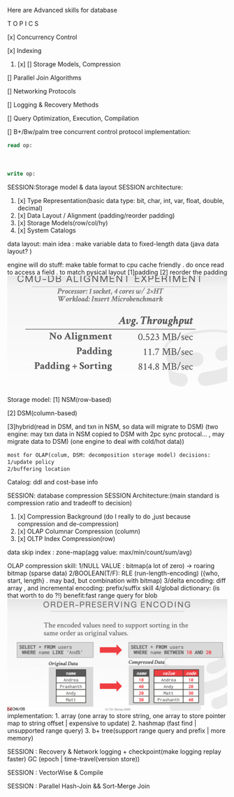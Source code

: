 Here are Advanced skills for database

T O P I C S

[x] Concurrency Control

[x] Indexing

1. [x] [] Storage Models, Compression

[] Parallel Join Algorithms

[] Networking Protocols

[] Logging & Recovery Methods

[] Query Optimization, Execution, Compilation


[] B+/Bw/palm tree concurrent control protocol implementation:
```sql
read op: 
    
    
```

```sql
write op: 
```




SESSION:Storage model & data layout
SESSION architecture:
1. [x] Type Representation(basic data type: bit, char, int, var, float, double, decimal)
2. [x] Data Layout / Alignment (padding/reorder padding)
3. [x] Storage Models(row/col/hy)
4. [x] System Catalogs

data layout:
main idea : make variable data to fixed-length data
(java data layout? )

engine will do stuff:
make table format to cpu cache friendly . do once read to access a field . to match pysical layout
    [1]padding [2] reorder the padding  
 ![img.png](../imgs/img11.png)

Storage model: 
   [1] NSM(row-based)

   [2] DSM(column-based) 
   
   [3]hybrid(read in DSM, and txn in NSM, so data will migrate to DSM)
        (two engine: may txn data in NSM copied to DSM with 2pc sync protocal... , may migrate data to DSM)
        (one engine to deal with cold/hot data)) 

    most for OLAP(colum, DSM: decomposition storage model) decisions:
    1/update policy
    2/buffering location

Catalog: ddl and cost-base info

SESSION: database compression
SESSION Architecture:(main standard is compression ratio and tradeoff to decision)
1.  [x] Compression Background (do I really to do ,just because compression and de-compression)
2.  [x] OLAP Columnar Compression (column)
3.  [x] OLTP Index Compression(row)

data skip
index : zone-map(agg value: max/min/count/sum/avg)

OLAP compression skill:
1/NULL VALUE : bitmap(a lot of zero) -> roaring bitmap (sparse data)
2/BOOLEAN(T/F): RLE (run-length-encoding) ({who, start, length} . may bad, but combination with bitmap)
3/delta encoding: diff array , and  incremental encoding: prefix/suffix skill
4/global dictionary: (is that worth to do ?!)
    benefit:fast range query for blob 
![img_1.png](../imgs/img01.png)
    implementation: 
          1. array (one array to store string, one array to store pointer map to string offset | expensive to update) 
          2. hashmap (fast find | unsupported range query)
          3. b+ tree(support range query and prefix | more memory)

SESSION : Recovery & Network
logging + checkpoint(make logging replay faster)
GC (epoch | time-travel(version store))

SESSION : VectorWise & Compile

SESSION : Parallel Hash-Join && Sort-Merge Join

